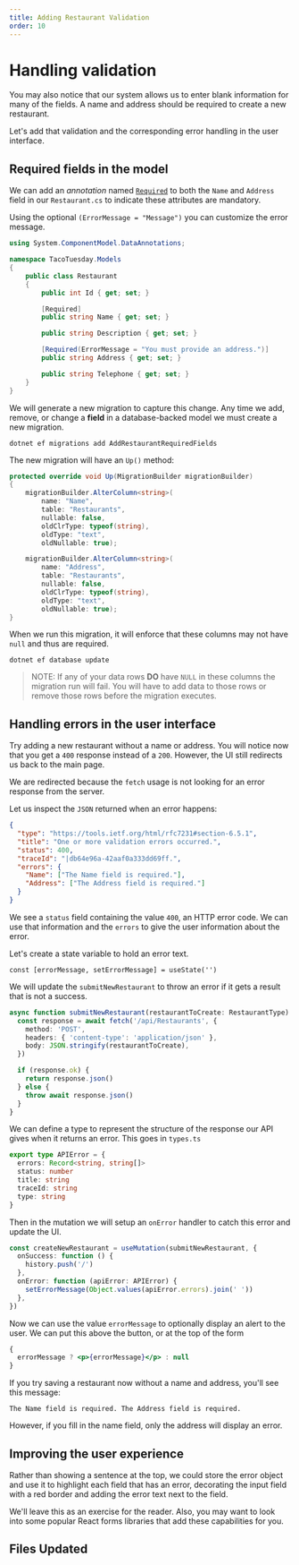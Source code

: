 ```yaml
---
title: Adding Restaurant Validation
order: 10
---
```


# Handling validation

You may also notice that our system allows us to enter blank information for
many of the fields. A name and address should be required to create a new
restaurant.

Let's add that validation and the corresponding error handling in the user
interface.

## Required fields in the model

We can add an _annotation_ named
[`Required`](https://docs.microsoft.com/en-us/ef/core/modeling/entity-properties?tabs=data-annotations%2Cfluent-api%2Cwithout-nrt#explicit-configuration)
to both the `Name` and `Address` field in our `Restaurant.cs` to indicate these
attributes are mandatory.

Using the optional `(ErrorMessage = "Message")` you can customize the error
message.

```csharp
using System.ComponentModel.DataAnnotations;

namespace TacoTuesday.Models
{
    public class Restaurant
    {
        public int Id { get; set; }

        [Required]
        public string Name { get; set; }

        public string Description { get; set; }

        [Required(ErrorMessage = "You must provide an address.")]
        public string Address { get; set; }

        public string Telephone { get; set; }
    }
}
```

We will generate a new migration to capture this change. Any time we add,
remove, or change a **field** in a database-backed model we must create a new
migration.

```shell
dotnet ef migrations add AddRestaurantRequiredFields
```

The new migration will have an `Up()` method:

```csharp
protected override void Up(MigrationBuilder migrationBuilder)
{
    migrationBuilder.AlterColumn<string>(
        name: "Name",
        table: "Restaurants",
        nullable: false,
        oldClrType: typeof(string),
        oldType: "text",
        oldNullable: true);

    migrationBuilder.AlterColumn<string>(
        name: "Address",
        table: "Restaurants",
        nullable: false,
        oldClrType: typeof(string),
        oldType: "text",
        oldNullable: true);
}
```

When we run this migration, it will enforce that these columns may not have
`null` and thus are required.

```shell
dotnet ef database update
```

> NOTE: If any of your data rows **DO** have `NULL` in these columns the
> migration run will fail. You will have to add data to those rows or remove
> those rows before the migration executes.

## Handling errors in the user interface

Try adding a new restaurant without a name or address. You will notice now that
you get a `400` response instead of a `200`. However, the UI still redirects us
back to the main page.

We are redirected because the `fetch` usage is not looking for an error response
from the server.

Let us inspect the `JSON` returned when an error happens:

```json
{
  "type": "https://tools.ietf.org/html/rfc7231#section-6.5.1",
  "title": "One or more validation errors occurred.",
  "status": 400,
  "traceId": "|db64e96a-42aaf0a333dd69ff.",
  "errors": {
    "Name": ["The Name field is required."],
    "Address": ["The Address field is required."]
  }
}
```

We see a `status` field containing the value `400`, an HTTP error code. We can
use that information and the `errors` to give the user information about the
error.

Let's create a state variable to hold an error text.

```
const [errorMessage, setErrorMessage] = useState('')
```

We will update the `submitNewRestaurant` to throw an error if it gets a result
that is not a success.

```typescript
async function submitNewRestaurant(restaurantToCreate: RestaurantType) {
  const response = await fetch('/api/Restaurants', {
    method: 'POST',
    headers: { 'content-type': 'application/json' },
    body: JSON.stringify(restaurantToCreate),
  })

  if (response.ok) {
    return response.json()
  } else {
    throw await response.json()
  }
}
```

We can define a type to represent the structure of the response our API gives
when it returns an error. This goes in `types.ts`

```typescript
export type APIError = {
  errors: Record<string, string[]>
  status: number
  title: string
  traceId: string
  type: string
}
```

Then in the mutation we will setup an `onError` handler to catch this error and
update the UI.

```typescript
const createNewRestaurant = useMutation(submitNewRestaurant, {
  onSuccess: function () {
    history.push('/')
  },
  onError: function (apiError: APIError) {
    setErrorMessage(Object.values(apiError.errors).join(' '))
  },
})
```

Now we can use the value `errorMessage` to optionally display an alert to the
user. We can put this above the button, or at the top of the form

```jsx
{
  errorMessage ? <p>{errorMessage}</p> : null
}
```

If you try saving a restaurant now without a name and address, you'll see this
message:

```
The Name field is required. The Address field is required.
```

However, if you fill in the name field, only the address will display an error.

## Improving the user experience

Rather than showing a sentence at the top, we could store the error object and
use it to highlight each field that has an error, decorating the input field
with a red border and adding the error text next to the field.

We'll leave this as an exercise for the reader. Also, you may want to look into
some popular React forms libraries that add these capabilities for you.

## Files Updated

<!-- Adds some validation of restaurant fields -->
<GithubCommitViewer repo="suncoast-devs/TacoTuesday" commit="2253d9ba68715f324c92a823135e3e649e93ee0e" />
